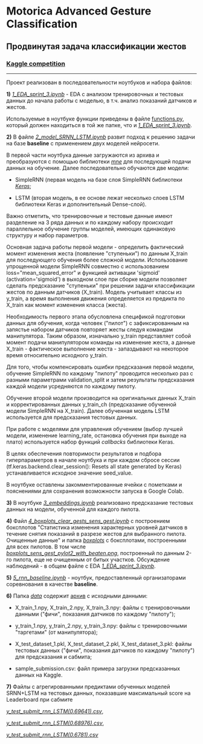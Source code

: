 # Motorica Advanced Gesture Classification
## Продвинутая задача классификации жестов
### [Kaggle competition](https://www.kaggle.com/competitions/motorica-advanced-gesture-classification/leaderboard?)
__________________________________________

Проект реализован в последовательности ноутбуков и набора файлов:

**1)** [*1_EDA_sprint_3.ipynb*](https://github.com/Alex1iv/Motorica_3/blob/main/1_EDA_sprint_3.ipynb) - EDA с анализом тренировочных и тестовых данных до начала работы с моделью, в т.ч. анализ показаний датчиков и жестов.

Используемые в ноутбуке функции приведены в файле [functions.py](https://github.com/Alex1iv/Motorica_3/blob/main/functions.py), который должен находиться в той же папке, что и [*1_EDA_sprint_3.ipynb*](https://github.com/Alex1iv/Motorica_3/blob/main/1_EDA_sprint_3.ipynb).

**2)** В файле [*2_model_SRNN_LSTM.ipynb*](https://github.com/Alex1iv/Motorica_3/blob/main/2_model_SRNN_LSTM.ipynb) развит подход к решению задачи на базе **baseline** с применением двух моделей нейросети. 

В первой части ноутбука данные загружаются из архива и преобразуются с помощью библиотеки [*mne*](https://mne.tools/stable/index.html) для последующей подачи данных на обучение. Далее последовательно обучаются две модели: 

- SimpleRNN (первая модель на базе слоя SimpleRNN библиотеки [*Keras*](https://keras.io/); 

- LSTM (вторая модель, в ее основе лежат несколько слоев LSTM библиотеки Keras и дополнительный Dense-слой). 

Важно отметить, что тренировочные и тестовые данные имеют разделение на 3 ряда данных и по каждому набору происходит параллельное обучение группы моделей, имеющих одинаковую структуру и набор параметров. 

Основная задача работы первой модели - определить фактический момент изменения жеста (появление "ступеньки") по данным X_train для последующего обучения более сложной модели. Использование упрощенной модели SimpleRNN совместно с использованием loss="mean_squared_error" и функцией активации 'sigmoid' (activation='sigmoid') в выходном слое при сборке модели позволяет сделать предсказание "ступеньки" при решении задачи классификации жестов по данным датчиков (X_train). Модель учитывает классы из y_train, а время выполнения движения определяется из предикта по X_train как момент изменения класса (жеста). 

Необходимость первого этапа обусловлена спецификой подготовки данных для обучения, когда человек ("пилот") с зафиксированным на запястье набором датчиков повторяет жесты следуя командам манипулятора. Таким образом, изначально y_train представляет собой момент подачи манипулятором команды на изменение жеста, а данные X_train - фактическое выполнение жеста - запаздывают на некоторое время относительно исходного y_train. 

Для того, чтобы компенсировать ошибки предсказания первой модели, обучение SimpleRNN по каждому "пилоту" проводится несколько раз с разными параметрами validation_split и затем результаты предсказания каждой модели усредняются по каждому пилоту. 

Обучение второй модели производится на оригинальных данных X_train и корректированных данных y_train_ch (предсказание обученной модели SimpleRNN на X_train). Далее обученная модель LSTM используется для предсказания тестовых данных. 

При работе с моделями для управления обучением (выбор лучшей модели, изменение learning_rate, остановка обучения при выходе на плато) используется набор функций *callbacks* библиотеки Keras.

В целях обеспечения повторимости результатов и подбора гиперпараметров в начале ноутбука и при каждом сбросе сессии (tf.keras.backend.clear_session(): Resets all state generated by Keras) устанавливается исходное значение seed_value.  

В ноутбуке оставлены закомментированные ячейки с пометками и пояснениями для сохранения возможности запуска в Google Colab.

**3)** В ноутбуке [*3_embeddings.ipynb*](https://github.com/Alex1iv/Motorica_3/blob/main/3_embeddings.ipynb) реализовано предсказание тестовых данных на модели, обученной для каждого пилота.

**4)** Файл [*4_boxplots_clear_gests_sens_gest.ipynb*](https://github.com/Alex1iv/Motorica_3/blob/main/4_boxplots_clear_gests_sens_gest.ipynb) с построением боксплотов "Статистика изменения характерных уровней датчиков в течение снятия показаний в разрезе жестов для выбранного пилота. Очищенные данные" и папка [*boxplots*](https://github.com/Alex1iv/Motorica_3/tree/main/boxplots) с боксплотами, построенными для всех пилотов. В том числе [*boxplots_sens_gest_pylot2_with_beaten.png*](https://github.com/Alex1iv/Motorica_3/blob/main/boxplots/boxplots_sens_gest_pylot2_with_beaten.png), построенный по данным 2-го пилота, еще не очищенным от битых участков. Обсуждение наблюдений - в общем файле с EDA [*1_EDA_sprint_3.ipynb*](https://github.com/Alex1iv/Motorica_3/blob/main/1_EDA_sprint_3.ipynb).

**5)** [*5_rnn_baseline.ipynb*](https://github.com/Alex1iv/Motorica_3/blob/main/5_rnn_baseline.ipynb) - ноутбук, предоставленный организаторами соревнования в качестве **baseline**.   

**6)** Папка [*data*](https://github.com/Alex1iv/Motorica_3/tree/main/data) содержит [архив](https://github.com/Alex1iv/Motorica_3/blob/main/data/motorica-advanced-gesture-classification.zip) с исходными данными:

- X_train_1.npy, X_train_2.npy, X_train_3.npy: файлы с тренировочными данными ("фичи", показания датчиков по каждому "пилоту");

- y_train_1.npy, y_train_2.npy, y_train_3.npy: файлы с тренировочными "таргетами" (от манипулятора);

- X_test_dataset_1.pkl, X_test_dataset_2.pkl, X_test_dataset_3.pkl: файлы тестовых данных ("фичи", показания датчиков по каждому "пилоту") для предсказания и сабмита;

- sample_submission.csv: файл примера загрузки предсказанных данных на Kaggle.

**7)** Файлы с агрегированными предиктами обученных моделей SRNN+LSTM на тестовых данных, показавшие максимальный score на Leaderboard при сабмите 

[*y_test_submit_rnn_LSTM(0.69641).csv*](https://github.com/Alex1iv/Motorica_3/blob/main/y_test_submit_rnn_LSTM(0.69641).csv),

[*y_test_submit_rnn_LSTM(0.68976).csv*](https://github.com/Alex1iv/Motorica_3/blob/main/y_test_submit_rnn_LSTM(0.68976).csv),

[*y_test_submit_rnn_LSTM(0.6781).csv*](https://github.com/Alex1iv/Motorica_3/blob/main/y_test_submit_rnn_LSTM(0.6781).csv)
